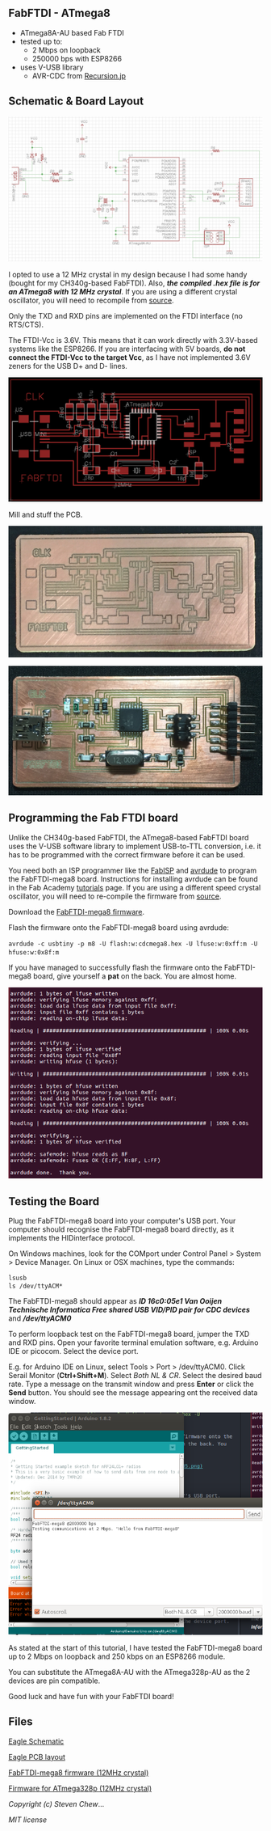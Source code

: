## FabFTDI - ATmega8

* ATmega8A-AU based Fab FTDI
* tested up to:
  * 2 Mbps on loopback
  * 250000 bps with ESP8266
* uses V-USB library
  * AVR-CDC from [Recursion.jp](http://www.recursion.jp/prose/avrcdc/)

## Schematic & Board Layout

![FabFTDI-mega8 schematic](images/fabftdi-mega8-01.png)

I opted to use a 12 MHz crystal in my design because I had some handy (bought for my CH340g-based FabFTDI). Also, ***the compiled .hex file is for an ATmega8 with 12 MHz crystal***. If you are using a different crystal oscillator, you will need to recompile from [source](http://www.recursion.jp/prose/avrcdc/download.html).

Only the TXD and RXD pins are implemented on the FTDI interface (no RTS/CTS).

The FTDI-Vcc is 3.6V. This means that it can work directly with 3.3V-based systems like the ESP8266. If you are interfacing with 5V boards, **do not connect the FTDI-Vcc to the target Vcc**, as I have not implemented 3.6V zeners for the USB D+ and D- lines.

![FabFTDI-mega8 board layout](images/fabftdi-mega8-02.png)

Mill and stuff the PCB.

![FabFTDI board after milling](images/fabftdi-mega8-03.png)

![FabFTDI board after stuffing](images/fabftdi-mega8-04.png)

## Programming the Fab FTDI board

Unlike the CH340g-based FabFTDI, the ATmega8-based FabFTDI board uses the V-USB software library to implement USB-to-TTL conversion, i.e. it has to be programmed with the correct firmware before it can be used.

You need both an ISP programmer like the [FabISP](http://docs.academany.org/FabAcademy-Tutorials/_book/en/week4_electronic_production/fabisp.html) and [avrdude](http://savannah.nongnu.org/projects/avrdude) to program the FabFTDI-mega8 board. Instructions for installing avrdude can be found in the Fab Academy [tutorials](http://docs.academany.org/FabAcademy-Tutorials/_book/en/week4_electronic_production/fabisp.html) page. If you are using a different speed crystal oscillator, you will need to re-compile the firmware from [source](http://www.recursion.jp/prose/avrcdc/download.html).

Download the [FabFTDI-mega8 firmware](files/mega8/cdcmega8.hex).

Flash the firmware onto the FabFTDI-mega8 board using avrdude:

`avrdude -c usbtiny -p m8 -U flash:w:cdcmega8.hex -U lfuse:w:0xff:m -U hfuse:w:0x8f:m`

If you have managed to successfully flash the firmware onto the FabFTDI-mega8 board, give yourself a **pat** on the back. You are almost home.

![Flashing the firmware](images/fabftdi-mega8-05.png)

## Testing the Board

Plug the FabFTDI-mega8 board into your computer's USB port. Your computer should recognise the FabFTDI-mega8 board directly, as it implements the HIDinterface protocol.

On Windows machines, look for the COMport under Control Panel > System > Device Manager. On Linux or OSX machines, type the commands:
```
lsusb
ls /dev/ttyACM*
```
The FabFTDI-mega8 should appear as ***ID 16c0:05e1 Van Ooijen Technische Informatica Free shared USB VID/PID pair for CDC devices*** and ***/dev/ttyACM0***

To perform loopback test on the FabFTDI-mega8 board, jumper the TXD and RXD pins. Open your favorite terminal emulation software, e.g. Arduino IDE or picocom. Select the device port.

E.g. for Arduino IDE on Linux, select Tools > Port > /dev/ttyACM0. Click Serail Monitor (**Ctrl+Shift+M**). Select *Both NL & CR*. Select the desired baud rate. Type a message on the transmit window and press **Enter** or click the **Send** button. You should see the message appearing ont the received data window.

![Loopback test](images/fabftdi-mega8-07.png)

As stated at the start of this tutorial, I have tested the FabFTDI-mega8 board up to 2 Mbps on loopback and 250 kbps on an ESP8266 module.

You can substitute the ATmega8A-AU with the ATmega328p-AU as the 2 devices are pin compatible.

Good luck and have fun with your FabFTDI board!

## Files

[Eagle Schematic](files/mega8/fabftdi-mega8.sch)

[Eagle PCB layout](files/mega8/fabftdi-mega8.brd)

[FabFTDI-mega8 firmware (12MHz crystal)](files/mega8/cdcmega8.hex)

[Firmware for ATmega328p (12MHz crystal)](files/mega8/cdcmega328p.hex)

*Copyright (c) Steven Chew*...

*MIT license*
